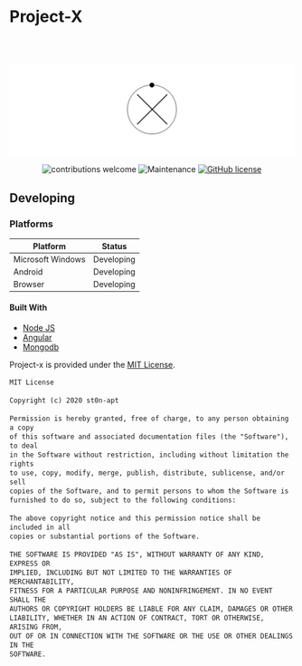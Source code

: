 # Project-X

<br />
<br />
<div align="center">

![Project-X logo](resources/logo.jpg)



![contributions welcome](https://img.shields.io/badge/contributions-welcome-brightgreen.svg?style=flat) ![Maintenance](https://img.shields.io/badge/Maintained%3F-yes-green.svg) [![GitHub license](https://img.shields.io/badge/license-MIT-blue.svg?style=flat-square)](https://github.com/st0n-apt/project-x/blob/master/LICENSE)

<div align="left">


## Developing

### Platforms

Platform| Status
------------ | -------------
Microsoft Windows | Developing
Android  | Developing
Browser | Developing

#### Built With

- [Node JS](https://nodejs.org/en/)
- [Angular](https://angular.io/)
- [Mongodb](https://www.mongodb.com/)


Project-x is provided under the [MIT License](https://github.com/st0n-apt/project-x/blob/master/LICENSE).

```text
MIT License

Copyright (c) 2020 st0n-apt

Permission is hereby granted, free of charge, to any person obtaining a copy
of this software and associated documentation files (the "Software"), to deal
in the Software without restriction, including without limitation the rights
to use, copy, modify, merge, publish, distribute, sublicense, and/or sell
copies of the Software, and to permit persons to whom the Software is
furnished to do so, subject to the following conditions:

The above copyright notice and this permission notice shall be included in all
copies or substantial portions of the Software.

THE SOFTWARE IS PROVIDED "AS IS", WITHOUT WARRANTY OF ANY KIND, EXPRESS OR
IMPLIED, INCLUDING BUT NOT LIMITED TO THE WARRANTIES OF MERCHANTABILITY,
FITNESS FOR A PARTICULAR PURPOSE AND NONINFRINGEMENT. IN NO EVENT SHALL THE
AUTHORS OR COPYRIGHT HOLDERS BE LIABLE FOR ANY CLAIM, DAMAGES OR OTHER
LIABILITY, WHETHER IN AN ACTION OF CONTRACT, TORT OR OTHERWISE, ARISING FROM,
OUT OF OR IN CONNECTION WITH THE SOFTWARE OR THE USE OR OTHER DEALINGS IN THE
SOFTWARE.
```
